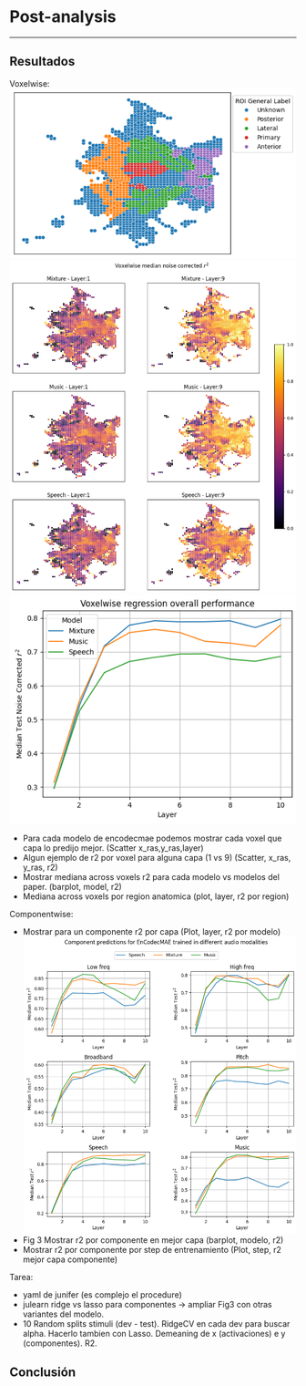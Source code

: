 # Post-analysis
--------------

## Resultados
Voxelwise:
![Anatomical labels](https://github.com/mrpep/tp-picml/blob/main/doc/figs/anatomical_labels.png)
![Voxelwise performance](https://github.com/mrpep/tp-picml/blob/main/doc/figs/voxelwise_regression_r2.png)
![Voxelwise performance per layer](https://github.com/mrpep/tp-picml/blob/main/doc/figs/voxelwise_regression_r2_per_layer.png)
- Para cada modelo de encodecmae podemos mostrar cada voxel que capa lo predijo mejor. (Scatter x_ras,y_ras,layer)
- Algun ejemplo de r2 por voxel para alguna capa (1 vs 9) (Scatter, x_ras, y_ras, r2)
- Mostrar mediana across voxels r2 para cada modelo vs modelos del paper. (barplot, model, r2)
- Mediana across voxels por region anatomica (plot, layer, r2 por region)

Componentwise:
- Mostrar para un componente r2 por capa (Plot, layer, r2 por modelo)
![Component predictions](https://github.com/mrpep/tp-picml/blob/main/doc/figs/encodecmae-r2-per-component.png)
- Fig 3 Mostrar r2 por componente en mejor capa (barplot, modelo, r2)
- Mostrar r2 por componente por step de entrenamiento (Plot, step, r2 mejor capa componente)

Tarea:
- yaml de junifer (es complejo el procedure)
- julearn ridge vs lasso para componentes -> ampliar Fig3 con otras variantes del modelo.
- 10 Random splits stimuli (dev - test). RidgeCV en cada dev para buscar alpha. Hacerlo tambien con Lasso. Demeaning de x (activaciones) e y (componentes). R2.
## Conclusión
